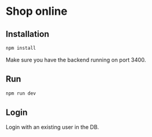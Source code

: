 # Shop online

## Installation

```bash
npm install
```

Make sure you have the backend running on port 3400.

## Run

```bash
npm run dev
```

## Login

Login with an existing user in the DB.
